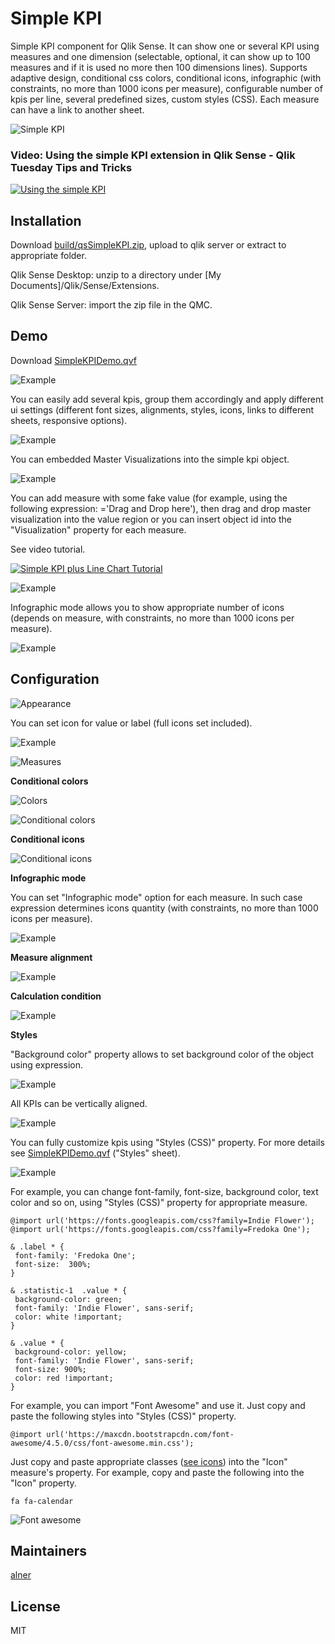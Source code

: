 # Simple KPI

Simple KPI component for Qlik Sense.
It can show one or several KPI using measures and one dimension (selectable, optional, it can show up to 100 measures and if it is used no more then 100 dimensions lines).
Supports adaptive design, conditional css colors, conditional icons, infographic (with constraints, no more than 1000 icons per measure), configurable number of kpis per line, several predefined sizes, custom styles (CSS).
Each measure can have a link to another sheet.

![Simple KPI](https://raw.githubusercontent.com/alner/qsStatisticBlock/screenshots/screenshots/SimpleKPI.png)


### Video: Using the simple KPI extension in Qlik Sense - Qlik Tuesday Tips and Tricks

[![Using the simple KPI](https://i.ytimg.com/vi/vubli1Icp68/hqdefault.jpg?sqp=-oaymwEWCMQBEG5IWvKriqkDCQgBFQAAiEIYAQ==&rs=AOn4CLBQnCS4wNgkNtB7TLFDbOVqGW5GXg)](https://www.youtube.com/watch?v=vubli1Icp68)

## Installation

Download [build/qsSimpleKPI.zip](https://github.com/alner/qsSimpleKPI/raw/master/build/qsSimpleKPI.zip), upload to qlik server or extract to appropriate folder.

Qlik Sense Desktop: unzip to a directory under [My Documents]/Qlik/Sense/Extensions.

Qlik Sense Server: import the zip file in the QMC.

## Demo

Download [SimpleKPIDemo.qvf](examples/SimpleKPIDemo.qvf)

![Example](examples/images/using_styles.png)

You can easily add several kpis, group them accordingly and apply different ui settings (different font sizes, alignments, styles, icons, links to different sheets, responsive options).

![Example](examples/SimpleKPIDemo.png)

You can embedded Master Visualizations into the simple kpi object.

![Example](examples/images/embedded_charts.png)

You can add measure with some fake value (for example, using the following expression: ='Drag and Drop here'), then drag and drop master visualization into the value region or you can insert object id into the "Visualization" property for each measure.

See video tutorial.

[![Simple KPI plus Line Chart Tutorial](https://i.ytimg.com/vi/gJxUUnJi5Vc/hqdefault.jpg?sqp=-oaymwEWCMQBEG5IWvKriqkDCQgBFQAAiEIYAQ==&rs=AOn4CLDho5IkTXSDn-lJjx8kekuALsn3Yw)](https://www.youtube.com/watch?v=gJxUUnJi5Vc)

![Example](examples/images/drag_chart.png)

Infographic mode allows you to show appropriate number of icons (depends on measure, with constraints, no more than 1000 icons per measure).

![Example](examples/images/infographic.png)

## Configuration

![Appearance](https://raw.githubusercontent.com/alner/qsStatisticBlock/screenshots/screenshots/Appearance2.png)

You can set icon for value or label (full icons set included).

![Example](examples/IconDialog.png)

![Measures](https://raw.githubusercontent.com/alner/qsStatisticBlock/screenshots/screenshots/Measures.png)


**Conditional colors**

![Colors](https://raw.githubusercontent.com/alner/qsStatisticBlock/screenshots/screenshots/Colors.png)

![Conditional colors](https://raw.githubusercontent.com/alner/qsStatisticBlock/screenshots/screenshots/ConditionalColors.png)

**Conditional icons**

![Conditional icons](https://raw.githubusercontent.com/alner/qsStatisticBlock/screenshots/screenshots/ConditionalIcons.png)

**Infographic mode**

You can set "Infographic mode" option for each measure. In such case expression determines icons quantity (with constraints, no more than 1000 icons per measure).

![Example](examples/images/infographic_mode.png)

**Measure alignment**

![Example](examples/images/alignment.png)

**Calculation condition**

![Example](examples/images/CalcCondition.png)

**Styles**

 "Background color" property allows to set background color of the object using expression.

 ![Example](examples/images/background_color.png)

 All KPIs can be vertically aligned.

 ![Example](examples/images/vertical_alignment.png)

 You can fully customize kpis using "Styles (CSS)" property. For more details see [SimpleKPIDemo.qvf](examples/SimpleKPIDemo.qvf) ("Styles" sheet).

![Example](examples/images/google_fonts.png)

 For example, you can change font-family, font-size, background color, text color and so on, using "Styles (CSS)" property for appropriate measure.

 ```
@import url('https://fonts.googleapis.com/css?family=Indie Flower');
@import url('https://fonts.googleapis.com/css?family=Fredoka One');

& .label * {
  font-family: 'Fredoka One';
  font-size:  300%;
}

& .statistic-1  .value * {
  background-color: green;
  font-family: 'Indie Flower', sans-serif;
  color: white !important;
}

& .value * {
  background-color: yellow;
  font-family: 'Indie Flower', sans-serif;
  font-size: 900%;
  color: red !important;
}
 ```

For example, you can import "Font Awesome" and use it. Just copy and paste the following styles into "Styles (CSS)" property.
```
@import url('https://maxcdn.bootstrapcdn.com/font-awesome/4.5.0/css/font-awesome.min.css');
```

Just copy and paste appropriate classes ([see icons](https://fortawesome.github.io/Font-Awesome/icons/)) into the "Icon" measure's property.
For example, copy and paste the following into the "Icon" property.
```
fa fa-calendar
```
![Font awesome](https://raw.githubusercontent.com/alner/qsStatisticBlock/screenshots/screenshots/fontawesome.png)

## Maintainers

[alner](https://github.com/alner)

## License

MIT
